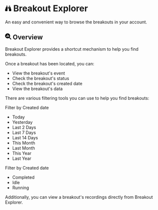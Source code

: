 # <img src="https://raw.githubusercontent.com/vishaldhole173/pro-stream-documentation/main/fontawesome/svgs/solid/binoculars.svg" width="20" height="20"> Breakout Explorer

An easy and convenient way to browse the breakouts in your account.

## <img src="https://raw.githubusercontent.com/vishaldhole173/pro-stream-documentation/main/fontawesome/svgs/solid/magnifying-glass-chart.svg" width="20" height="20"> Overview

Breakout Explorer provides a shortcut mechanism to help you find breakouts.

Once a breakout has been located, you can:
- View the breakout's event
- Check the breakout's status
- Check the breakout's created date
- View the breakout's data

There are various filtering tools you can use to help you find breakouts:

Filter by Created date
- Today
- Yesterday
- Last 2 Days
- Last 7 Days
- Last 14 Days
- This Month
- Last Month
- This Year
- Last Year

Filter by Created date
- Completed
- Idle
- Running

Additionally, you can view a breakout's recordings directly from Breakout Explorer.

